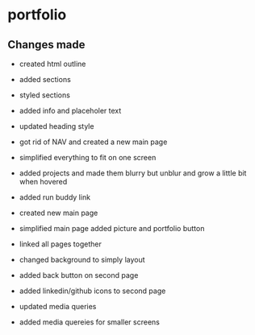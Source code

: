 # portfolio

## Changes made 

- created html outline

- added sections

- styled sections

- added info and placeholer text

- updated heading style

- got rid of NAV and created a new main page

- simplified everything to fit on one screen

- added projects and made them blurry but unblur and grow a little bit when hovered

- added run buddy link

- created new main page

- simplified main page added picture and portfolio button

- linked all pages together

- changed background to simply layout

- added back button on second page

- added linkedin/github icons to second page

- updated media queries

- added media quereies for smaller screens